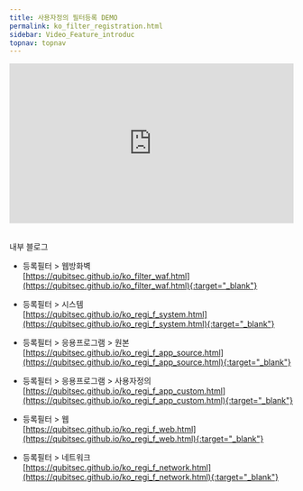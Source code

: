 ```yaml
---
title: 사용자정의 필터등록 DEMO
permalink: ko_filter_registration.html
sidebar: Video_Feature_introduc
topnav: topnav
---
```


<style>.embed-container { position: relative; padding-bottom: 56.25%; height: 0; overflow: hidden; max-width: 100%; } .embed-container iframe, .embed-container object, .embed-container embed { position: absolute; top: 0; left: 0; width: 100%; height: 100%; }</style><div class='embed-container'><iframe src='https://www.youtube.com/embed/0eABi8J2DMY' frameborder='0' allowfullscreen></iframe></div>

<br />

내부 블로그  

- 등록필터 > 웹방화벽   
[https://qubitsec.github.io/ko_filter_waf.html](https://qubitsec.github.io/ko_filter_waf.html){:target="_blank"}

- 등록필터 > 시스템   
[https://qubitsec.github.io/ko_regi_f_system.html](https://qubitsec.github.io/ko_regi_f_system.html){:target="_blank"}

- 등록필터 > 응용프로그램 > 원본   
[https://qubitsec.github.io/ko_regi_f_app_source.html](https://qubitsec.github.io/ko_regi_f_app_source.html){:target="_blank"}

- 등록필터 > 응용프로그램 > 사용자정의   
[https://qubitsec.github.io/ko_regi_f_app_custom.html](https://qubitsec.github.io/ko_regi_f_app_custom.html){:target="_blank"}

- 등록필터 > 웹   
[https://qubitsec.github.io/ko_regi_f_web.html](https://qubitsec.github.io/ko_regi_f_web.html){:target="_blank"}

- 등록필터 > 네트워크   
[https://qubitsec.github.io/ko_regi_f_network.html](https://qubitsec.github.io/ko_regi_f_network.html){:target="_blank"}